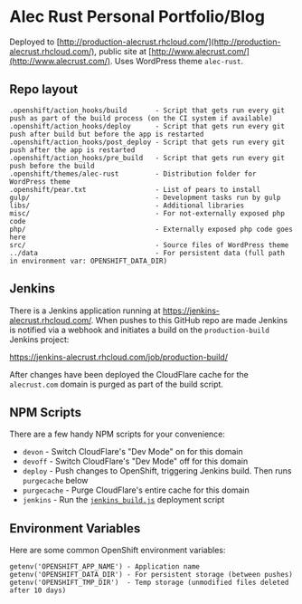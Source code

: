Alec Rust Personal Portfolio/Blog
=================================

Deployed to [http://production-alecrust.rhcloud.com/](http://production-alecrust.rhcloud.com/), public site at [http://www.alecrust.com/](http://www.alecrust.com/). Uses WordPress theme `alec-rust`.

## Repo layout

    .openshift/action_hooks/build       - Script that gets run every git push as part of the build process (on the CI system if available)
    .openshift/action_hooks/deploy      - Script that gets run every git push after build but before the app is restarted
    .openshift/action_hooks/post_deploy - Script that gets run every git push after the app is restarted
    .openshift/action_hooks/pre_build   - Script that gets run every git push before the build
    .openshift/themes/alec-rust         - Distribution folder for WordPress theme
    .openshift/pear.txt                 - List of pears to install
    gulp/                               - Development tasks run by gulp
    libs/                               - Additional libraries
    misc/                               - For not-externally exposed php code
    php/                                - Externally exposed php code goes here
    src/                                - Source files of WordPress theme
    ../data                             - For persistent data (full path in environment var: OPENSHIFT_DATA_DIR)

## Jenkins

There is a Jenkins application running at https://jenkins-alecrust.rhcloud.com/. When pushes to this GitHub repo are made Jenkins is notified via a webhook and initiates a build on the `production-build` Jenkins project:

https://jenkins-alecrust.rhcloud.com/job/production-build/

After changes have been deployed the CloudFlare cache for the `alecrust.com` domain is purged as part of the build script.

## NPM Scripts

There are a few handy NPM scripts for your convenience:

- `devon` - Switch CloudFlare's "Dev Mode" on for this domain
- `devoff` - Switch CloudFlare's "Dev Mode" off for this domain
- `deploy` - Push changes to OpenShift, triggering Jenkins build. Then runs `purgecache` below
- `purgecache` - Purge CloudFlare's entire cache for this domain
- `jenkins` - Run the [`jenkins_build.js`](misc/jenkins_build.js) deployment script

## Environment Variables

Here are some common OpenShift environment variables:

    getenv('OPENSHIFT_APP_NAME') - Application name
    getenv('OPENSHIFT_DATA_DIR') - For persistent storage (between pushes)
    getenv('OPENSHIFT_TMP_DIR')  - Temp storage (unmodified files deleted after 10 days)
